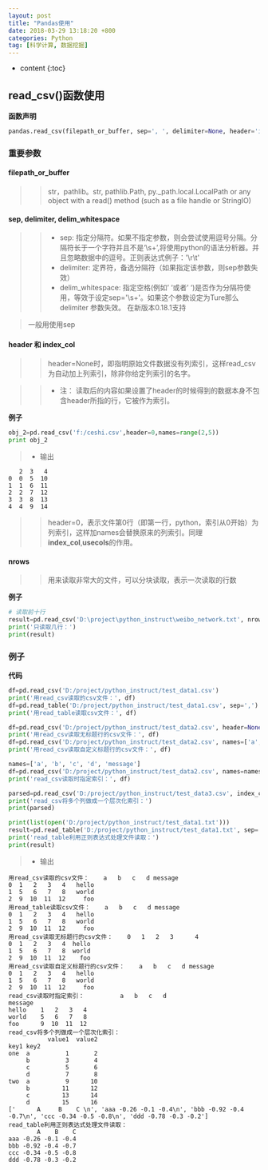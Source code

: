 ```yaml
---
layout: post
title: "Pandas使用"
date: 2018-03-29 13:18:20 +800
categories: Python
tag: [科学计算, 数据挖掘]
---
```

* content
{:toc}


## read_csv()函数使用

**函数声明**

```python
pandas.read_csv(filepath_or_buffer, sep=', ', delimiter=None, header='infer', names=None, index_col=None, usecols=None, squeeze=False, prefix=None, mangle_dupe_cols=True, dtype=None, engine=None, converters=None, true_values=None, false_values=None, skipinitialspace=False, skiprows=None, nrows=None, na_values=None, keep_default_na=True, na_filter=True, verbose=False, skip_blank_lines=True, parse_dates=False, infer_datetime_format=False, keep_date_col=False, date_parser=None, dayfirst=False, iterator=False, chunksize=None, compression='infer', thousands=None, decimal=b'.', lineterminator=None, quotechar='"', quoting=0, escapechar=None, comment=None, encoding=None, dialect=None, tupleize_cols=False, error_bad_lines=True, warn_bad_lines=True, skipfooter=0, skip_footer=0, doublequote=True, delim_whitespace=False, as_recarray=False, compact_ints=False, use_unsigned=False, low_memory=True, buffer_lines=None, memory_map=False, float_precision=None)
```

### 重要参数

#### filepath_or_buffer

>> str，pathlib。str, pathlib.Path, py._path.local.LocalPath or any object with a read() method (such as a file handle or StringIO)

#### sep, delimiter, delim_whitespace 

>> * sep: 
    指定分隔符。如果不指定参数，则会尝试使用逗号分隔。分隔符长于一个字符并且不是‘\s+’,将使用python的语法分析器。并且忽略数据中的逗号。正则表达式例子：'\r\t'
>> * delimiter:
定界符，备选分隔符（如果指定该参数，则sep参数失效）
>> * delim_whitespace:
指定空格(例如’ ‘或者’ ‘)是否作为分隔符使用，等效于设定sep='\s+'。如果这个参数设定为Ture那么delimiter 参数失效。
在新版本0.18.1支持

> 一般用使用sep

#### header 和 index_col

>> header=None时，即指明原始文件数据没有列索引，这样read_csv为自动加上列索引，除非你给定列索引的名字。

>> * 注： 读取后的内容如果设置了header的时候得到的数据本身不包含header所指的行，它被作为索引。


**例子**

```python
obj_2=pd.read_csv('f:/ceshi.csv',header=0,names=range(2,5))
print obj_2
```

> * 输出

```
   2  3   4
0  0  5  10
1  1  6  11
2  2  7  12
3  3  8  13
4  4  9  14
```

>> header=0，表示文件第0行（即第一行，python，索引从0开始）为列索引，这样加names会替换原来的列索引。同理**index_col**,**usecols**的作用。


#### nrows

>> 用来读取非常大的文件，可以分块读取，表示一次读取的行数
 
 **例子**
```python
# 读取前十行
result=pd.read_csv('D:\project\python_instruct\weibo_network.txt', nrows=10)
print('只读取几行：')
print(result)
```

### 例子

**代码**

```python
df=pd.read_csv('D:/project/python_instruct/test_data1.csv')
print('用read_csv读取的csv文件：', df)
df=pd.read_table('D:/project/python_instruct/test_data1.csv', sep=',')
print('用read_table读取csv文件：', df)

df=pd.read_csv('D:/project/python_instruct/test_data2.csv', header=None)
print('用read_csv读取无标题行的csv文件：', df)
df=pd.read_csv('D:/project/python_instruct/test_data2.csv', names=['a', 'b', 'c', 'd', 'message'])
print('用read_csv读取自定义标题行的csv文件：', df)

names=['a', 'b', 'c', 'd', 'message']
df=pd.read_csv('D:/project/python_instruct/test_data2.csv', names=names, index_col='message')
print('read_csv读取时指定索引：', df)

parsed=pd.read_csv('D:/project/python_instruct/test_data3.csv', index_col=['key1', 'key2'])
print('read_csv将多个列做成一个层次化索引：')
print(parsed)

print(list(open('D:/project/python_instruct/test_data1.txt')))
result=pd.read_table('D:/project/python_instruct/test_data1.txt', sep='\s+')
print('read_table利用正则表达式处理文件读取：')
print(result)
```

> * 输出

```
用read_csv读取的csv文件：    a   b   c   d message
0  1   2   3   4   hello
1  5   6   7   8   world
2  9  10  11  12     foo
用read_table读取csv文件：    a   b   c   d message
0  1   2   3   4   hello
1  5   6   7   8   world
2  9  10  11  12     foo
用read_csv读取无标题行的csv文件：    0   1   2   3      4
0  1   2   3   4  hello
1  5   6   7   8  world
2  9  10  11  12    foo
用read_csv读取自定义标题行的csv文件：    a   b   c   d message
0  1   2   3   4   hello
1  5   6   7   8   world
2  9  10  11  12     foo
read_csv读取时指定索引：          a   b   c   d
message               
hello    1   2   3   4
world    5   6   7   8
foo      9  10  11  12
read_csv将多个列做成一个层次化索引：
           value1  value2
key1 key2                
one  a          1       2
     b          3       4
     c          5       6
     d          7       8
two  a          9      10
     b         11      12
     c         13      14
     d         15      16
['      A     B    C \n', 'aaa -0.26 -0.1 -0.4\n', 'bbb -0.92 -0.4 -0.7\n', 'ccc -0.34 -0.5 -0.8\n', 'ddd -0.78 -0.3 -0.2']
read_table利用正则表达式处理文件读取：
        A    B    C
aaa -0.26 -0.1 -0.4
bbb -0.92 -0.4 -0.7
ccc -0.34 -0.5 -0.8
ddd -0.78 -0.3 -0.2
```

